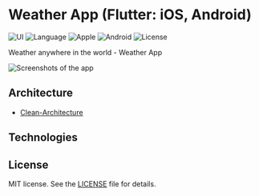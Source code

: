 # Weather App (Flutter: iOS, Android)

![UI](https://img.shields.io/badge/Flutter-3.29-gold?logo=Flutter) ![Language](https://img.shields.io/badge/Dart-3.7-blue?logo=Dart) ![Apple](https://img.shields.io/badge/iOS-15-F4F4F4?logo=Apple) ![Android](https://img.shields.io/badge/Android-10-33A753?logo=Android) ![License](https://img.shields.io/badge/License-MIT-EF443B?logo=Cachet)

Weather anywhere in the world - Weather App

![Screenshots of the app](images/screenshots.png)

## Architecture

- [Clean-Architecture](https://blog.cleancoder.com/uncle-bob/2012/08/13/the-clean-architecture.html)

## Technologies

## License

MIT license. See the [LICENSE](https://github.com/KsArt-IT/HabitCurrent-Flutter?tab=MIT-1-ov-file) file for details.
